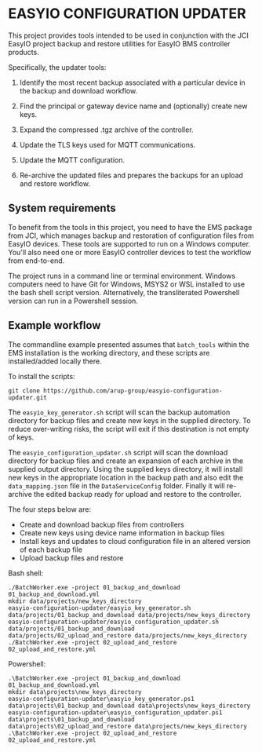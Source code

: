 # EASYIO CONFIGURATION UPDATER

This project provides tools intended to be used in conjunction with the JCI EasyIO project backup
and restore utilities for EasyIO BMS controller products.

Specifically, the updater tools:

1. Identify the most recent backup associated with a particular device in the backup and
download workflow.

2. Find the principal or gateway device name and (optionally) create new keys.

3. Expand the compressed .tgz archive of the controller.
 
4. Update the TLS keys used for MQTT communications.

5. Update the MQTT configuration.

6. Re-archive the updated files and prepares the backups for an upload and restore workflow.

## System requirements

To benefit from the tools in this project, you need to have the EMS package from JCI, which
manages backup and restoration of configuration files from EasyIO devices. These tools are
supported to run on a Windows computer. You'll also need one or more EasyIO controller devices
to test the workflow from end-to-end.

The project runs in a command line or terminal environment. Windows computers need to have Git
for Windows, MSYS2 or WSL installed to use the bash shell script version. Alternatively, the
transliterated Powershell version can run in a Powershell session.

## Example workflow

The commandline example presented assumes that `batch_tools` within the EMS installation is
the working directory, and these scripts are installed/added locally there.

To install the scripts:
```
git clone https://github.com/arup-group/easyio-configuration-updater.git
```

The `easyio_key_generator.sh` script will scan the backup automation directory for backup
files and create new keys in the supplied directory. To reduce over-writing risks, the script
will exit if this destination is not empty of keys.

The `easyio_configuration_updater.sh` script will scan the download directory for backup files
and create an expansion of each archive in the supplied output directory. Using the supplied
keys directory, it will install new keys in the appropriate location in the backup path and
also edit the `data_mapping.json` file in the `DataServiceConfig` folder. Finally it will
re-archive the edited backup ready for upload and restore to the controller.

The four steps below are:
- Create and download backup files from controllers
- Create new keys using device name information in backup files
- Install keys and updates to cloud configuration file in an altered version of each backup file
- Upload backup files and restore

Bash shell:
```
./BatchWorker.exe -project 01_backup_and_download 01_backup_and_download.yml
mkdir data/projects/new_keys_directory
easyio-configuration-updater/easyio_key_generator.sh data/projects/01_backup_and_download data/projects/new_keys_directory
easyio-configuration-updater/easyio_configuration_updater.sh data/projects/01_backup_and_download data/projects/02_upload_and_restore data/projects/new_keys_directory
./BatchWorker.exe -project 02_upload_and_restore 02_upload_and_restore.yml
```

Powershell:
```
.\BatchWorker.exe -project 01_backup_and_download 01_backup_and_download.yml
mkdir data\projects\new_keys_directory
easyio-configuration-updater\easyio_key_generator.ps1 data\projects\01_backup_and_download data\projects\new_keys_directory
easyio-configuration-updater\easyio_configuration_updater.ps1 data\projects\01_backup_and_download data\projects\02_upload_and_restore data\projects/new_keys_directory
.\BatchWorker.exe -project 02_upload_and_restore 02_upload_and_restore.yml
```

